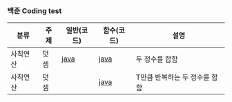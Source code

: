### 백준 Coding test

| 분류     | 주제 | 일반(코드)                                      | 함수(코드)                                      | 설명                          |
| -------- | ---- | ----------------------------------------------- | ----------------------------------------------- | ----------------------------- |
| 사칙연산 | 덧셈 | [java](https://www.acmicpc.net/source/51269887) | [java](https://www.acmicpc.net/source/51271533) | 두 정수를 합함                |
| 사칙연산 | 덧셈 |                                                 | [java](https://www.acmicpc.net/source/51272471) | T만큼 반복하는 두 정수를 합함 |
